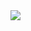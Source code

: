 <DOCTYPE html>

<html>

<head>

<title>CONFESS KAY CRUSH</title> <script type"text/javascript"> alert("Hii crush") alert("may Aaminin sana ako") confirm("Ano yun?")

</script>

</head>

<body>

<img src="https://i.scdn.co/image/ab67616d0000b27304cfdbb7e8a897fe6d5d42a4">

</html>
